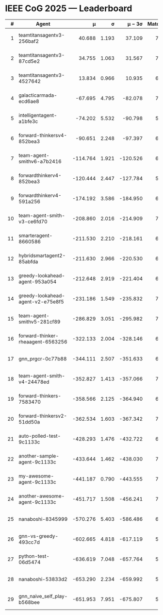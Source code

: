 # IEEE CoG 2025 — Leaderboard

| # | Agent | μ | σ | μ − 3σ | Matches | Updated |
|---:|---|---:|---:|---:|---:|---|
| 1 | teamtitansagentv3-256baf2 | 40.688 | 1.193 | 37.109 | 7206 | 2025-08-19 18:55 |
| 2 | teamtitansagentv3-87cd5e2 | 34.755 | 1.063 | 31.567 | 7392 | 2025-08-19 18:55 |
| 3 | teamtitansagentv3-4527642 | 13.834 | 0.966 | 10.935 | 6754 | 2025-08-19 18:55 |
| 4 | galacticarmada-ecd6ae8 | -67.695 | 4.795 | -82.078 | 7080 | 2025-08-19 18:55 |
| 5 | intelligentagent-a1bfe3c | -74.202 | 5.532 | -90.798 | 5821 | 2025-08-19 18:55 |
| 6 | forward-thinkersv4-852bea3 | -90.651 | 2.248 | -97.397 | 6186 | 2025-08-19 18:55 |
| 7 | team-agent-smithv6-a7b2416 | -114.764 | 1.921 | -120.526 | 6860 | 2025-08-19 18:55 |
| 8 | forwardthinkerv4-852bea3 | -120.444 | 2.447 | -127.784 | 5720 | 2025-08-19 18:55 |
| 9 | forwardthinkerv4-591a256 | -174.192 | 3.586 | -184.950 | 6450 | 2025-08-19 18:55 |
| 10 | team-agent-smith-v3-ce6fd70 | -208.860 | 2.016 | -214.909 | 7782 | 2025-08-19 18:55 |
| 11 | smarteragent-8660586 | -211.530 | 2.210 | -218.161 | 6035 | 2025-08-19 18:55 |
| 12 | hybridsmartagent2-85abfda | -211.630 | 2.966 | -220.530 | 6600 | 2025-08-19 18:55 |
| 13 | greedy-lookahead-agent-953a054 | -212.648 | 2.919 | -221.404 | 6876 | 2025-08-19 18:55 |
| 14 | greedy-lookahead-agent-v2-e75e8f5 | -231.186 | 1.549 | -235.832 | 7096 | 2025-08-19 18:55 |
| 15 | team-agent-smithv5-281cf89 | -286.829 | 3.051 | -295.982 | 7400 | 2025-08-19 18:55 |
| 16 | forward-thinker-rheaagent-6563256 | -322.133 | 2.004 | -328.146 | 6620 | 2025-08-19 18:55 |
| 17 | gnn_prgcr-0c77b88 | -344.111 | 2.507 | -351.633 | 6590 | 2025-08-19 18:55 |
| 18 | team-agent-smith-v4-24478ed | -352.827 | 1.413 | -357.066 | 7362 | 2025-08-19 18:55 |
| 19 | forward-thinkers-7583470 | -358.566 | 2.125 | -364.940 | 6440 | 2025-08-19 18:55 |
| 20 | forward-thinkersv2-51dd50a | -362.534 | 1.603 | -367.342 | 7340 | 2025-08-19 18:55 |
| 21 | auto-polled-test-9c1133c | -428.293 | 1.476 | -432.722 | 6780 | 2025-08-19 18:55 |
| 22 | another-sample-agent-9c1133c | -433.644 | 1.462 | -438.030 | 7040 | 2025-08-19 18:55 |
| 23 | my-awesome-agent-9c1133c | -441.187 | 0.790 | -443.555 | 7580 | 2025-08-19 18:55 |
| 24 | another-awesome-agent-9c1133c | -451.717 | 1.508 | -456.241 | 7620 | 2025-08-19 18:55 |
| 25 | nanaboshi-8345999 | -570.276 | 5.403 | -586.486 | 6200 | 2025-08-19 18:55 |
| 26 | gnn-vs-greedy-493cc7d | -602.665 | 4.818 | -617.119 | 5760 | 2025-08-19 18:55 |
| 27 | python-test-06d5474 | -636.619 | 7.048 | -657.764 | 5630 | 2025-08-19 18:55 |
| 28 | nanaboshi-53833d2 | -653.290 | 2.234 | -659.992 | 5360 | 2025-08-19 18:55 |
| 29 | gnn_naive_self_play-b568bee | -651.953 | 7.951 | -675.807 | 5840 | 2025-08-19 18:55 |
